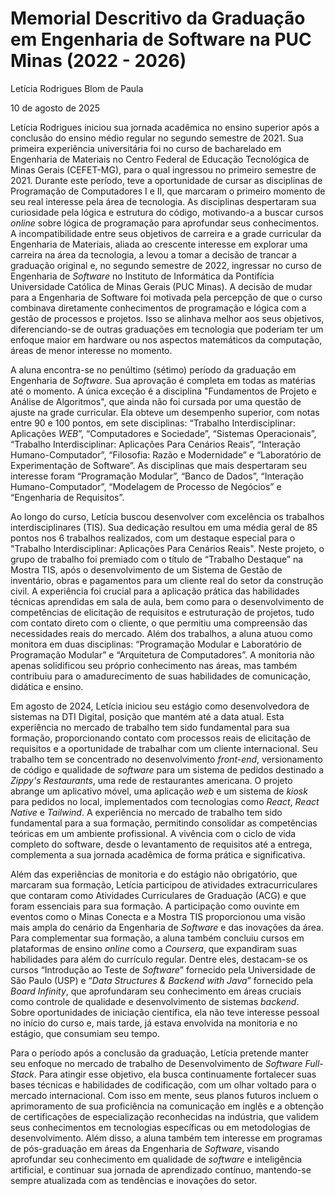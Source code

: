 # Memorial Descritivo da Graduação em Engenharia de Software na PUC Minas (2022 - 2026)

Letícia Rodrigues Blom de Paula

10 de agosto de 2025

Letícia Rodrigues iniciou sua jornada acadêmica no ensino superior após a conclusão do ensino médio regular no segundo semestre de 2021. Sua primeira experiência universitária foi no curso de bacharelado em Engenharia de Materiais no Centro Federal de Educação Tecnológica de Minas Gerais (CEFET-MG), para o qual ingressou no primeiro semestre de 2021. Durante este período, teve a oportunidade de cursar as disciplinas de Programação de Computadores I e II, que marcaram o primeiro momento de seu real interesse pela área de tecnologia. As disciplinas despertaram sua curiosidade pela lógica e estrutura do código, motivando-a a buscar cursos _online_ sobre lógica de programação para aprofundar seus conhecimentos. A incompatibilidade entre seus objetivos de carreira e a grade curricular da Engenharia de Materiais, aliada ao crescente interesse em explorar uma carreira na área da tecnologia, a levou a tomar a decisão de trancar a graduação original e, no segundo semestre de 2022, ingressar no curso de Engenharia de _Software_ no Instituto de Informática da Pontifícia Universidade Católica de Minas Gerais (PUC Minas). A decisão de mudar para a Engenharia de Software foi motivada pela percepção de que o curso combinava diretamente conhecimentos de programação e lógica com a gestão de processos e projetos. Isso se alinhava melhor aos seus objetivos, diferenciando-se de outras graduações em tecnologia que poderiam ter um enfoque maior em hardware ou nos aspectos matemáticos da computação, áreas de menor interesse no momento.

A aluna encontra-se no penúltimo (sétimo) período da graduação em Engenharia de _Software_. Sua aprovação é completa em todas as matérias até o momento. A única exceção é a disciplina "Fundamentos de Projeto e Análise de Algoritmos", que ainda não foi cursada por uma questão de ajuste na grade curricular. Ela obteve um desempenho superior, com notas entre 90 e 100 pontos, em sete disciplinas: “Trabalho Interdisciplinar: Aplicações _WEB_”, “Computadores e Sociedade”, “Sistemas Operacionais”, “Trabalho Interdisciplinar: Aplicações Para Cenários Reais”, “Interação Humano-Computador”, “Filosofia: Razão e Modernidade” e “Laboratório de Experimentação de Software”. As disciplinas que mais despertaram seu interesse foram “Programação Modular”, “Banco de Dados”, “Interação Humano-Computador”, “Modelagem de Processo de Negócios” e “Engenharia de Requisitos”.

Ao longo do curso, Letícia buscou desenvolver com excelência os trabalhos interdisciplinares (TIS). Sua dedicação resultou em uma média geral de 85 pontos nos 6 trabalhos realizados, com um destaque especial para o "Trabalho Interdisciplinar: Aplicações Para Cenários Reais". Neste projeto, o grupo de trabalho foi premiado com o título de “Trabalho Destaque” na Mostra TIS, após o desenvolvimento de um Sistema de Gestão de inventário, obras e pagamentos para um cliente real do setor da construção civil. A experiência foi crucial para a aplicação prática das habilidades técnicas aprendidas em sala de aula, bem como para o desenvolvimento de competências de elicitação de requisitos e estruturação de projetos, tudo com contato direto com o cliente, o que permitiu uma compreensão das necessidades reais do mercado. Além dos trabalhos, a aluna atuou como monitora em duas disciplinas: “Programação Modular e Laboratório de Programação Modular” e “Arquitetura de Computadores”. A monitoria não apenas solidificou seu próprio conhecimento nas áreas, mas também contribuiu para o amadurecimento de suas habilidades de comunicação, didática e ensino.

Em agosto de 2024, Letícia iniciou seu estágio como desenvolvedora de sistemas na DTI Digital, posição que mantém até a data atual. Esta experiência no mercado de trabalho tem sido fundamental para sua formação, proporcionando contato com processos reais de elicitação de requisitos e a oportunidade de trabalhar com um cliente internacional. Seu trabalho tem se concentrado no desenvolvimento _front-end_, versionamento de código e qualidade de _software_ para um sistema de pedidos destinado a _Zippy's Restaurants_, uma rede de restaurantes americana. O projeto abrange um aplicativo móvel, uma aplicação _web_ e um sistema de _kiosk_ para pedidos no local, implementados com tecnologias como _React_, _React Native_ e _Tailwind_. A experiência no mercado de trabalho tem sido fundamental para a sua formação, permitindo consolidar as competências teóricas em um ambiente profissional. A vivência com o ciclo de vida completo do software, desde o levantamento de requisitos até a entrega, complementa a sua jornada acadêmica de forma prática e significativa.

Além das experiências de monitoria e do estágio não obrigatório, que marcaram sua formação, Letícia participou de atividades extracurriculares que contaram como Atividades Curriculares de Graduação (ACG) e que foram essenciais para sua formação. A participação como ouvinte em eventos como o Minas Conecta e a Mostra TIS proporcionou uma visão mais ampla do cenário da Engenharia de _Software_ e das inovações da área. Para complementar sua formação, a aluna também concluiu cursos em plataformas de ensino _online_ como a _Coursera_, que expandiram suas habilidades para além do currículo regular. Dentre eles, destacam-se os cursos “Introdução ao Teste de _Software_” fornecido pela Universidade de São Paulo (USP) e “_Data Structures & Backend with Java_” fornecido pela _Board Infinity_, que aprofundaram seu conhecimento em áreas cruciais como controle de qualidade e desenvolvimento de sistemas _backend_. Sobre oportunidades de iniciação científica, ela não teve interesse pessoal no início do curso e, mais tarde, já estava envolvida na monitoria e no estágio, que consumiam seu tempo.

Para o período após a conclusão da graduação, Letícia pretende manter seu enfoque no mercado de trabalho de Desenvolvimento de _Software Full-Stack_. Para atingir esse objetivo, ela busca continuamente fortalecer suas bases técnicas e habilidades de codificação, com um olhar voltado para o mercado internacional. Com isso em mente, seus planos futuros incluem o aprimoramento de sua proficiência na comunicação em inglês e a obtenção de certificações de especialização reconhecidas na indústria, que validem seus conhecimentos em tecnologias específicas ou em metodologias de desenvolvimento. Além disso, a aluna também tem interesse em programas de pós-graduação em áreas da Engenharia de _Software_, visando aprofundar seu conhecimento em qualidade de _software_ e inteligência artificial, e continuar sua jornada de aprendizado contínuo, mantendo-se sempre atualizada com as tendências e inovações do setor.


